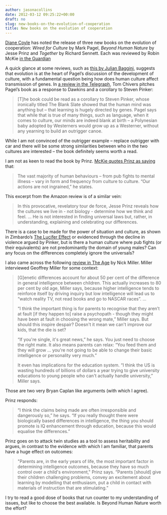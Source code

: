```yaml
---
author: jasonacollins
date: 2012-03-12 09:25:22+00:00
draft: no
slug: new-books-on-the-evolution-of-cooperation
title: New books on the evolution of cooperation
---
```


[Diane Coyle](http://www.enlightenmenteconomics.com/blog/?p=1588) has noted the release of three new books on the evolution of cooperation: *Wired for Culture* by Mark Pagel, *Beyond Human Nature* by Jesse Prinz and *Together* by Richard Sennett. Each was reviewed by Robin McKie [in the Guardian](http://www.guardian.co.uk/books/2012/mar/11/wired-culture-pagel-prinz-sennett-review)

A quick glance at some reviews, such as [this by Julian Baggini](http://www.guardian.co.uk/books/2012/feb/23/wired-for-culture-pagel-review), suggests that evolution is at the heart of Pagel’s discussion of the development of culture, with a fundamental question being how does human culture affect transmission of genes. In [a review in the Telegraph](http://www.telegraph.co.uk/culture/books/bookreviews/9116071/Wired-for-Culture-by-Mark-Pagel-and-Together-by-Richard-Sennett-review.html), Tom Chivers pitches Pagel’s book as a response to Dawkins and a corollary to Steven Pinker:


<blockquote>[T]he book could be read as a corollary to Steven Pinker, whose ironically titled The Blank Slate showed that the human mind was anything but – that learning is hugely directed by genes. Pagel says that while that is true of many things, such as language, when it comes to culture, our minds are indeed blank at birth – a Polynesian baby adopted by Westerners would grow up as a Westerner, without any yearning to build an outrigger canoe.</blockquote>


While I am not convinced of the outrigger example – replace outrigger with car and there will be some strong similarities between who in the two cultures are interested – the book definitely seems worth a read.

I am not as keen to read the book by Prinz. [McKie quotes Prinz as saying](http://www.guardian.co.uk/books/2012/mar/11/wired-culture-pagel-prinz-sennett-review) that:


<blockquote>The vast majority of human behaviours – from pub fights to mental illness – vary in form and frequency from culture to culture. “Our actions are not ingrained,” he states.</blockquote>


This excerpt from the Amazon review is of a similar vein:


<blockquote>In this provocative, revelatory tour de force, Jesse Prinz reveals how the cultures we live in - not biology - determine how we think and feel. ... He is not interested in finding universal laws but, rather, in understanding, explaining and celebrating our differences.</blockquote>


There is a case to be made for the power of situation and culture, as shown in Zimbardo’s [The Lucifer Effect](https://www.jasoncollins.blog/zimbardos-the-lucifer-effect/) or evidenced through the decline in violence argued by Pinker, but is there a human culture where pub fights (or their equivalents) are not predominantly the domain of young males? Can any focus on the differences completely ignore the universals?

I also came across the following [review in The Age](http://www.theage.com.au/entertainment/books/dna-is-not-destiny-20120218-1tfrv.html) by Nick Miller. Miller interviewed Geoffrey Miller for some context:


<blockquote>[G]enetic differences account for about 50 per cent of the difference in general intelligence between children. This actually increases to 80 per cent by old age, Miller says, because higher intelligence tends to reinforce itself by driving inquiry but low intelligence will lead us to “watch reality TV, not read books and go to NASCAR races”. …

“I think the important thing is for parents to recognise that they aren’t at fault [if they happen to] raise a psychopath - though they might have been at fault in choosing the wrong mate,” Miller says. But should this inspire despair? Doesn't it mean we can't improve our kids, that the die is set?

“If you're single, it's great news,” he says. You just need to choose the right mate. It also means parents can relax: “You feed them and they will grow … you're not going to be able to change their basic intelligence or personality very much.”

It even has implications for the education system. “I think the US is wasting hundreds of billions of dollars a year trying to give university educations to young people who can't actually handle university,” Miller says.</blockquote>


Those are two very Bryan Caplan like arguments (with which I agree).

Prinz responds:


<blockquote>“I think the claims being made are often irresponsible and dangerously so,” he says. “If you really thought there were biologically based differences in intelligence, the thing you should promote is IQ enhancement through education, because this would equalise the differences.”</blockquote>


Prinz goes on to attack twin studies as a tool to assess heritability and argues, in contrast to the evidence with which I am familiar, that parents have a huge effect on outcomes:


<blockquote>"Parents are, in the early years of life, the most important factor in determining intelligence outcomes, because they have so much control over a child's environment," Prinz says. “Parents [should] give their children challenging problems, convey an excitement about learning by modelling that enthusiasm, put a child in contact with materials of instruction that are stimulating.”</blockquote>


I try to read a good dose of books that run counter to my understanding of issues, but like to choose the best available. Is Beyond Human Nature worth the effort?

